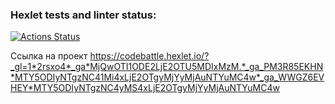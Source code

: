 ### Hexlet tests and linter status:
[![Actions Status](https://github.com/vaysl7599/qa-engineer-old-project-85/workflows/hexlet-check/badge.svg)](https://github.com/vaysl7599/qa-engineer-old-project-85/actions)

Ссылка на проект https://codebattle.hexlet.io/?_gl=1*2rsxo4*_ga*MjQwOTI1ODE2LjE2OTU5MDIxMzM.*_ga_PM3R85EKHN*MTY5ODIyNTgzNC41Mi4xLjE2OTgyMjYyMjAuNTYuMC4w*_ga_WWGZ6EVHEY*MTY5ODIyNTgzNC4yMS4xLjE2OTgyMjYyMjAuNTYuMC4w
